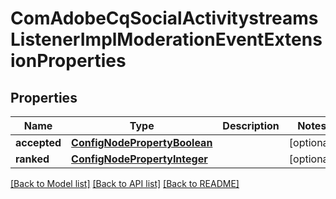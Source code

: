 # ComAdobeCqSocialActivitystreamsListenerImplModerationEventExtensionProperties

## Properties
Name | Type | Description | Notes
------------ | ------------- | ------------- | -------------
**accepted** | [**ConfigNodePropertyBoolean**](ConfigNodePropertyBoolean.md) |  | [optional] 
**ranked** | [**ConfigNodePropertyInteger**](ConfigNodePropertyInteger.md) |  | [optional] 

[[Back to Model list]](../README.md#documentation-for-models) [[Back to API list]](../README.md#documentation-for-api-endpoints) [[Back to README]](../README.md)


